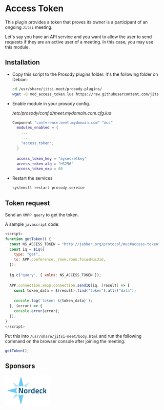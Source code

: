# Access Token

This plugin provides a token that proves its owner is a participant of an
ongoing `Jitsi` meeting.

Let's say you have an API service and you want to allow the user to send
requests if they are an active user of a meeting. In this case, you may use this
module.

## Installation

- Copy this script to the Prosody plugins folder. It's the following folder on
  Debian:

  ```bash
  cd /usr/share/jitsi-meet/prosody-plugins/
  wget -O mod_access_token.lua https://raw.githubusercontent.com/jitsi-contrib/prosody-plugins/main/access_token/mod_access_token.lua
  ```

- Enable module in your prosody config.

  _/etc/prosody/conf.d/meet.mydomain.com.cfg.lua_

  ```lua
  Component "conference.meet.mydomain.com" "muc"
    modules_enabled = {
      ...
      ...
      "access_token";
    }

    access_token_key = "mysecretkey"
    access_token_alg = "HS256"
    access_token_exp = 60
  ```

- Restart the services

  ```bash
  systemctl restart prosody.service
  ```

## Token request

Send an `XMPP query` to get the token.

A sample `javascript` code:

```javascript
<script>
function getToken() {
  const NS_ACCESS_TOKEN = "http://jabber.org/protocol/muc#access-token";
  const iq = $iq({
    type: "get",
    to: APP.conference._room.room.focusMucJid,
  });

  iq.c("query", { xmlns: NS_ACCESS_TOKEN });

  APP.connection.xmpp.connection.sendIQ(iq, (result) => {
    const token_data = $(result).find("token").attr("data");

    console.log(`token: ${token_data}`);
  }, (error) => {
    console.error(error);
  });
}
</script>
```

Put this into `/usr/share/jitsi-meet/body.html` and run the following command on
the browser console after joining the meeting:

```javascript
getToken();
```

## Sponsors

[![Nordeck](/images/nordeck.png)](https://nordeck.net/)
